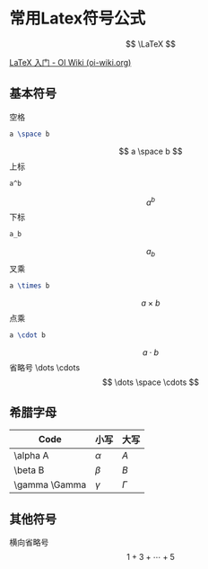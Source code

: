 # 常用Latex符号公式

$$
\LaTeX
$$

[LaTeX 入门 - OI Wiki (oi-wiki.org)](https://oi-wiki.org/tools/latex/)

## 基本符号

空格

```latex
a \space b
```

$$
a \space b
$$
上标

```latex
a^b
```

$$
a^b
$$
下标

```latex
a_b
```

$$
a_b
$$
叉乘

```latex
a \times b
```

$$
a \times b
$$
点乘

```latex
a \cdot b
```

$$
a \cdot b
$$
省略号
\\dots \\cdots
$$
\dots \space \cdots
$$

## 希腊字母

| Code          | 小写     | 大写     |
| ------------- | -------- | -------- |
| \alpha A      | $\alpha$ | $A$      |
| \beta B       | $\beta$  | $B$      |
| \gamma \Gamma | $\gamma$ | $\Gamma$ |

## 其他符号

横向省略号
$$
1 + 3+ \cdots + 5
$$
